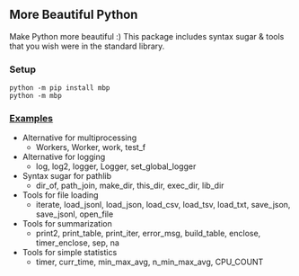 ## More Beautiful Python

Make Python more beautiful :) This package includes syntax sugar & tools that you wish were in the standard library.

### Setup

    python -m pip install mbp
    python -m mbp

### [Examples](https://github.com/sudongqi/MoreBeautifulPython/blob/main/examples.py)

* Alternative for multiprocessing
    * Workers, Worker, work, test_f
* Alternative for logging
    * log, log2, logger, Logger, set_global_logger
* Syntax sugar for pathlib
    * dir_of, path_join, make_dir, this_dir, exec_dir, lib_dir
* Tools for file loading
    * iterate, load_jsonl, load_json, load_csv, load_tsv, load_txt, save_json, save_jsonl, open_file
* Tools for summarization
    * print2, print_table, print_iter, error_msg, build_table, enclose, timer_enclose, sep, na
* Tools for simple statistics
    * timer, curr_time, min_max_avg, n_min_max_avg, CPU_COUNT 
  







